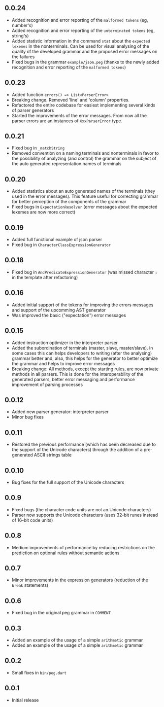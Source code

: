 ## 0.0.24

- Added recognition and error reporting of the `malformed tokens` (eg, number's)
- Added recognition and error reporting of the `unterminated tokens` (eg, string's)
- Added statistic information in the command `stat` about the `expected lexemes` in the nonterminals. Can be used for visual analysing of the quality of the developed grammar and the proposed error messages on the failures
- Fixed bugs in the grammar `example/json.peg` (thanks to the newly added recognition and error reporting of the `malformed tokens`) 

## 0.0.23

- Added function `errors() => List<ParserError>`
- Breaking change. Removed 'line' and 'column' properties.
- Refactored the entire codebase for easiest implementing several kinds of parser generators
- Started the improvements of the error messages. From now all the parser errors are an instances of `XxxParserError` type.

## 0.0.21

- Fixed bug in `_matchString`
- Removed convention on a naming terminals and nonterminals in favor to the possibility of analyzing (and control) the grammar on the subject of the auto generated representation names of terminals

## 0.0.20

- Added statistics about an auto generated names of the terminals (they used in the error messages). This feature useful for correcting grammar for better perception of the components of the grammar
- Fixed bugs in `ExpectationResolver` (error messages about the expected lexemes are now more correct)

## 0.0.19

- Added full functional example of json parser
- Fixed bug in `CharacterClassExpressionGenerator`

## 0.0.18

- Fixed bug in `AndPredicateExpressionGenerator` (was missed character `;` in the template after refactoring) 

## 0.0.16

- Added initial support of the tokens for improving the errors messages and support of the upcomming AST generator
- Was improved the basic ("expectation") error messages

## 0.0.15

- Added instruction optimizer in the interpreter parser
- Added the subordination of terminals (master, slave, master/slave). In some cases this can helps developers to writing (after the analysing) grammar better and, also, this helps for the generator to better optimize the grammar and helps to improve error messages
- Breaking change: All methods, except the starting rules, are now private methods in all parsers. This is done for the interoperability of the generated parsers, better error messaging and performance improvement of parsing processes

## 0.0.12

- Added new parser generator: interpreter parser
- Minor bug fixes

## 0.0.11

- Restored the previous performance (which has been decreased due to the support of the Unicode characters) through the addition of a pre-generated ASCII strings table  

## 0.0.10

- Bug fixes for the full support of the Unicode characters

## 0.0.9

- Fixed bugs (the character code units are not an Unicode characters)
- Parser now supports the Unicode characters (uses 32-bit runes instead of 16-bit code units) 

## 0.0.8

- Medium improvements of performance by reducing restrictions on the prediction on optional rules without semantic actions

## 0.0.7

- Minor improvements in the expression generators (reduction of the `break` statements)

## 0.0.6

- Fixed bug in the original peg grammar in `COMMENT`

## 0.0.3

- Added an example of the usage of a simple `arithmetic` grammar
- Added an example of the usage of a simple `arithmetic` grammar

## 0.0.2

- Small fixes in `bin/peg.dart`

## 0.0.1

- Initial release

